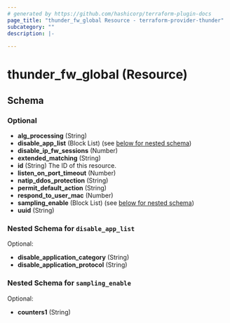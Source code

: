 ```yaml
---
# generated by https://github.com/hashicorp/terraform-plugin-docs
page_title: "thunder_fw_global Resource - terraform-provider-thunder"
subcategory: ""
description: |-
  
---
```


# thunder_fw_global (Resource)





<!-- schema generated by tfplugindocs -->
## Schema

### Optional

- **alg_processing** (String)
- **disable_app_list** (Block List) (see [below for nested schema](#nestedblock--disable_app_list))
- **disable_ip_fw_sessions** (Number)
- **extended_matching** (String)
- **id** (String) The ID of this resource.
- **listen_on_port_timeout** (Number)
- **natip_ddos_protection** (String)
- **permit_default_action** (String)
- **respond_to_user_mac** (Number)
- **sampling_enable** (Block List) (see [below for nested schema](#nestedblock--sampling_enable))
- **uuid** (String)

<a id="nestedblock--disable_app_list"></a>
### Nested Schema for `disable_app_list`

Optional:

- **disable_application_category** (String)
- **disable_application_protocol** (String)


<a id="nestedblock--sampling_enable"></a>
### Nested Schema for `sampling_enable`

Optional:

- **counters1** (String)


